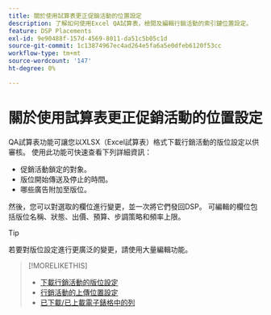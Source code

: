 ```yaml
---
title: 關於使用試算表更正促銷活動的位置設定
description: 了解如何使用Excel QA試算表，檢閱及編輯行銷活動的索引鍵位置設定。
feature: DSP Placements
exl-id: 9e90488f-157d-4569-8011-da51c5b05c1d
source-git-commit: 1c13874967ec4ad264e5fa6a5e0dfeb6120f53cc
workflow-type: tm+mt
source-wordcount: '147'
ht-degree: 0%

---
```


# 關於使用試算表更正促銷活動的位置設定

QA試算表功能可讓您以XLSX（Excel試算表）格式下載行銷活動的版位設定以供審核。 使用此功能可快速查看下列詳細資訊：

* 促銷活動鎖定的對象。
* 版位開始傳送及停止的時間。
* 哪些廣告附加至版位。

然後，您可以對選取的欄位進行變更，並一次將它們發回DSP。 可編輯的欄位包括版位名稱、狀態、出價、預算、步調策略和頻率上限。

>[!TIP]
>
>若要對版位設定進行更廣泛的變更，請使用大量編輯功能。<!-- add link once we have help on it -->

>[!MORELIKETHIS]
>
>* [下載行銷活動的版位設定](qa-sheet-download.md)
>* [行銷活動的上傳位置設定](qa-sheet-upload.md)
>* [已下載/已上載電子錶格中的列](qa-sheet-columns.md)

